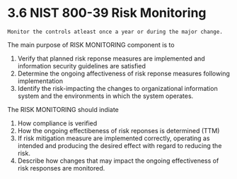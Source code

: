 # 3.6 NIST 800-39 Risk Monitoring

`
Monitor the controls atleast once a year or during the major change.
`

The main purpose of RISK MONITORING component is to

1. Verify that planned risk reponse measures are implemented and information security guidelines are satisfied
2. Determine the ongoing affectiveness of risk reponse measures following implementation
3. Identify the risk-impacting the changes to organizational information system and the environments in which the system operates. 

The RISK MONITORING should indiate

1. How compliance is verified
2. How the ongoing effectibeness of risk reponses is determined (TTM)
3. If risk mitigation measure are implemented correctly, operating as intended and producing the desired effect with regard to reducing the risk.
4. Describe how changes that may impact the ongoing effectiveness of risk responses are monitored.

